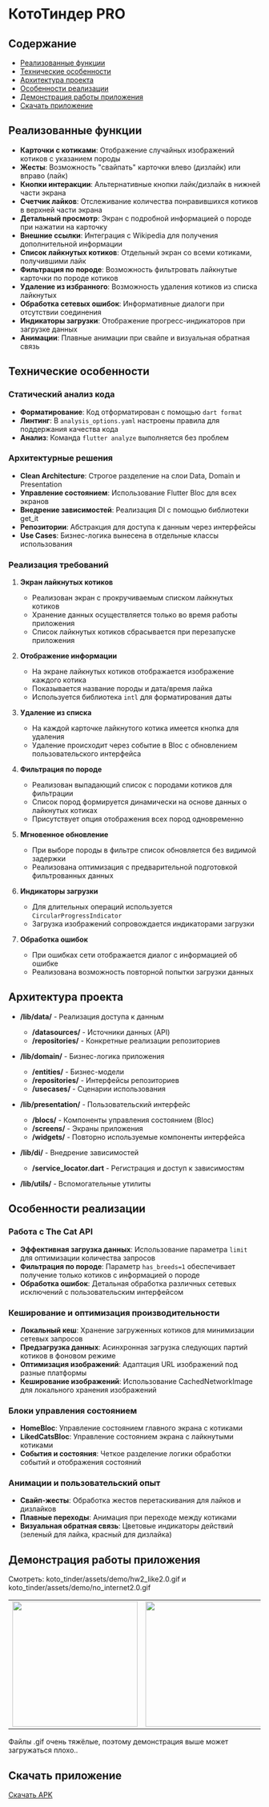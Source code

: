# КотоТиндер PRO

## Содержание
- [Реализованные функции](#реализованные-функции)
- [Технические особенности](#технические-особенности)
- [Архитектура проекта](#архитектура-проекта)
- [Особенности реализации](#особенности-реализации)
- [Демонстрация работы приложения](#демонстрация-работы-приложения)
- [Скачать приложение](#скачать-приложение)

## Реализованные функции

- **Карточки с котиками**: Отображение случайных изображений котиков с указанием породы
- **Жесты**: Возможность "свайпать" карточки влево (дизлайк) или вправо (лайк)
- **Кнопки интеракции**: Альтернативные кнопки лайк/дизлайк в нижней части экрана
- **Счетчик лайков**: Отслеживание количества понравившихся котиков в верхней части экрана
- **Детальный просмотр**: Экран с подробной информацией о породе при нажатии на карточку
- **Внешние ссылки**: Интеграция с Wikipedia для получения дополнительной информации
- **Список лайкнутых котиков**: Отдельный экран со всеми котиками, получившими лайк
- **Фильтрация по породе**: Возможность фильтровать лайкнутые карточки по породе котиков
- **Удаление из избранного**: Возможность удаления котиков из списка лайкнутых
- **Обработка сетевых ошибок**: Информативные диалоги при отсутствии соединения
- **Индикаторы загрузки**: Отображение прогресс-индикаторов при загрузке данных
- **Анимации**: Плавные анимации при свайпе и визуальная обратная связь

## Технические особенности

### Статический анализ кода
- **Форматирование**: Код отформатирован с помощью `dart format`
- **Линтинг**: В `analysis_options.yaml` настроены правила для поддержания качества кода
- **Анализ**: Команда `flutter analyze` выполняется без проблем

### Архитектурные решения
- **Clean Architecture**: Строгое разделение на слои Data, Domain и Presentation
- **Управление состоянием**: Использование Flutter Bloc для всех экранов
- **Внедрение зависимостей**: Реализация DI с помощью библиотеки get_it
- **Репозитории**: Абстракция для доступа к данным через интерфейсы
- **Use Cases**: Бизнес-логика вынесена в отдельные классы использования

### Реализация требований

1. **Экран лайкнутых котиков**
   - Реализован экран с прокручиваемым списком лайкнутых котиков
   - Хранение данных осуществляется только во время работы приложения
   - Список лайкнутых котиков сбрасывается при перезапуске приложения

2. **Отображение информации**
   - На экране лайкнутых котиков отображается изображение каждого котика
   - Показывается название породы и дата/время лайка
   - Используется библиотека `intl` для форматирования даты

3. **Удаление из списка**
   - На каждой карточке лайкнутого котика имеется кнопка для удаления
   - Удаление происходит через событие в Bloc с обновлением пользовательского интерфейса

4. **Фильтрация по породе**
   - Реализован выпадающий список с породами котиков для фильтрации
   - Список пород формируется динамически на основе данных о лайкнутых котиках
   - Присутствует опция отображения всех пород одновременно

5. **Мгновенное обновление**
   - При выборе породы в фильтре список обновляется без видимой задержки
   - Реализована оптимизация с предварительной подготовкой фильтрованных данных

6. **Индикаторы загрузки**
   - Для длительных операций используется `CircularProgressIndicator`
   - Загрузка изображений сопровождается индикаторами загрузки

7. **Обработка ошибок**
   - При ошибках сети отображается диалог с информацией об ошибке
   - Реализована возможность повторной попытки загрузки данных

## Архитектура проекта

- **/lib/data/** - Реализация доступа к данным
  - **/datasources/** - Источники данных (API)
  - **/repositories/** - Конкретные реализации репозиториев
  
- **/lib/domain/** - Бизнес-логика приложения
  - **/entities/** - Бизнес-модели
  - **/repositories/** - Интерфейсы репозиториев
  - **/usecases/** - Сценарии использования
  
- **/lib/presentation/** - Пользовательский интерфейс
  - **/blocs/** - Компоненты управления состоянием (Bloc)
  - **/screens/** - Экраны приложения
  - **/widgets/** - Повторно используемые компоненты интерфейса
  
- **/lib/di/** - Внедрение зависимостей
  - **/service_locator.dart** - Регистрация и доступ к зависимостям

- **/lib/utils/** - Вспомогательные утилиты

## Особенности реализации

### Работа с The Cat API

- **Эффективная загрузка данных**: Использование параметра `limit` для оптимизации количества запросов
- **Фильтрация по породе**: Параметр `has_breeds=1` обеспечивает получение только котиков с информацией о породе
- **Обработка ошибок**: Детальная обработка различных сетевых исключений с пользовательским интерфейсом

### Кеширование и оптимизация производительности

- **Локальный кеш**: Хранение загруженных котиков для минимизации сетевых запросов
- **Предзагрузка данных**: Асинхронная загрузка следующих партий котиков в фоновом режиме
- **Оптимизация изображений**: Адаптация URL изображений под разные платформы
- **Кеширование изображений**: Использование CachedNetworkImage для локального хранения изображений

### Блоки управления состоянием

- **HomeBloc**: Управление состоянием главного экрана с котиками
- **LikedCatsBloc**: Управление состоянием экрана с лайкнутыми котиками
- **События и состояния**: Четкое разделение логики обработки событий и отображения состояний

### Анимации и пользовательский опыт

- **Свайп-жесты**: Обработка жестов перетаскивания для лайков и дизлайков
- **Плавные переходы**: Анимация при переходе между котиками
- **Визуальная обратная связь**: Цветовые индикаторы действий (зеленый для лайка, красный для дизлайка)

## Демонстрация работы приложения

Смотреть: koto_tinder/assets/demo/hw2_like2.0.gif и koto_tinder/assets/demo/no_internet2.0.gif 

<table>
  <tr>
    <td>
      <img src="https://raw.githubusercontent.com/Angelina-Ushakova/koto_tinder/main/koto_tinder/assets/demo/hw2_like2.0.gif" width="250"/>
    </td>
    <td>
      <img src="https://raw.githubusercontent.com/Angelina-Ushakova/koto_tinder/main/koto_tinder/assets/demo/no_internet2.0.gif" width="250"/>
    </td>
  </tr>
</table>

Файлы .gif очень тяжёлые, поэтому демонстрация выше может загружаться плохо..

## Скачать приложение

[Скачать APK](https://github.com/Angelina-Ushakova/koto_tinder/releases/download/v2.0.0/app-release.apk)
